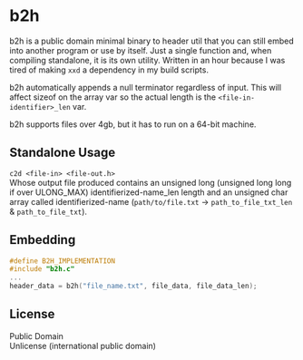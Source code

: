 # b2h
b2h is a public domain minimal binary to header util that you can still embed into another program or use by itself. Just a single function and, when compiling standalone, it is its own utility. Written in an hour because I was tired of making ``xxd`` a dependency in my build scripts.

b2h automatically appends a null terminator regardless of input. This will affect sizeof on the array var so the actual length is the ``<file-in-identifier>_len`` var.

b2h supports files over 4gb, but it has to run on a 64-bit machine.
## Standalone Usage
``c2d <file-in> <file-out.h>``<br>
Whose output file produced contains an unsigned long (unsigned long long if over ULONG_MAX) identifierized-name_len length and an unsigned char array called identifierized-name (``path/to/file.txt`` -> ``path_to_file_txt_len`` & ``path_to_file_txt``).

## Embedding
```CPP
#define B2H_IMPLEMENTATION
#include "b2h.c"
...
header_data = b2h("file_name.txt", file_data, file_data_len);
```

## License
Public Domain<br>
Unlicense (international public domain)